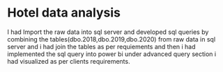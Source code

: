 # Hotel data analysis
I had Import the raw data into sql server and developed sql queries by combining the tables(dbo.2018,dbo.2019,dbo.2020) from raw data in sql server and i had join the tables as per requiements and then i had implemented the sql query into power bi  under advanced query section i had visualized as per clients requirements.  
